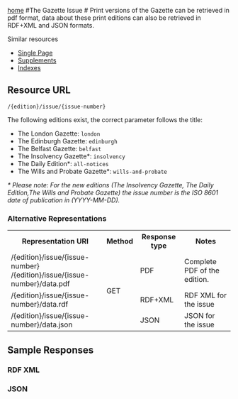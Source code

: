 [home](../home.md)
#The Gazette Issue #
Print versions of the Gazette can be retrieved in pdf format, data about these print editions can also be retrieved in RDF+XML and JSON formats.

Similar resources

- [Single Page](page.md)
- [Supplements](supplement.md)
- [Indexes](index.md)


## Resource URL ##

`/{edition}/issue/{issue-number}`

The following editions exist, the correct parameter follows the title:

- The London Gazette: `london`
- The Edinburgh Gazette: `edinburgh`
- The Belfast Gazette: `belfast`
- The Insolvency Gazette*: `insolvency`
- The Daily Edition*: `all-notices`
- The Wills and Probate Gazette*: `wills-and-probate`

*\* Please note: For the new editions (The Insolvency Gazette, The Daily Edition,The Wills and Probate Gazette) the issue number is the ISO 8601 date of publication in (YYYY-MM-DD).*


### Alternative Representations ###

<table>
<tr>
<th>Representation URI</th>
<th>Method</th>
<th>Response type</th>
<th>Notes</th>
</tr>
<tr>
<td>/{edition}/issue/{issue-number}<br />/{edition}/issue/{issue-number}/data.pdf</td>
<td rowspan=3>GET</td>
<td>PDF</td>
<td>Complete PDF of the edition.</td>
</tr>
<tr>
<td>/{edition}/issue/{issue-number}/data.rdf</td>
<td>RDF+XML</td>
<td>RDF XML for the issue</td>
</tr>
<tr>
<td>/{edition}/issue/{issue-number}/data.json</td>
<td>JSON</td>
<td>JSON for the issue</td>
</tr>
</table>

## Sample Responses ##

### RDF XML ###

### JSON ###